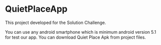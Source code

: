 # QuietPlaceApp
This project developed for the Solution Challenge.

You can use any android smartphone which is minimum android version 5.1 for test our app. You can download Quiet Place Apk from project files.
